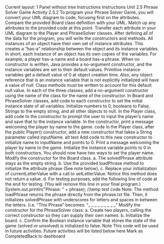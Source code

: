Current layout: 1 Panel without tree
Instructions
Instructions
Unit 2.5
Phrase Solver Game
Activity 2.5.2
To program your Phrase Solver Game, you will convert your UML diagram to code, focusing first on the attributes.
Compare the provided Board class definition with your UML. Match up any attributes to the provided code at this point.
Transfer each attribute in your UML diagram to the Player and PhraseSolver classes. After defining all of the data for the program, you will write the constructors and methods.
All instances of an object have their own set of instance attributes. This creates a “has-a” relationship between the object and its instance variables. In short, each instance of an object has its own copies of the variables. For example, a player has-a name and a board has-a phrase.
When no constructor is written, Java provides a no-argument constructor, and the instance variables are set to their default values.
Primitive instance variables get a default value of 0 at object creation time.
Also, any object reference that is an instance variable that is not explicitly initialized will have a value of null. Class methods must be written to account for this default null value.
In each of the three classes, add a no-argument constructor using the name of the class for the name of the constructor.
In Board and PhraseSolver classes, add code to each constructor to set the initial instance state of all variables.
Initialize numbers to 0, booleans to False, Strings to the empty string, and all other objects to null.
In the Player class, add code to the constructor to prompt the user to input the player’s name and save that to the instance variable. In the constructor, print a message welcoming the player by name to the game.
code
In the Player class, after the public Player() constructor, add a new constructor that takes a String parameter called inputName.
alt text
Add code to this new constructor to initialize name to inputName and points to 0. Print a message welcoming the player by name to the game.
Initialize the instance variable points to 0 in both constructors.
You should now have two ways to set the player name.
Modify the constructor for the Board class.
a. The solvedPhrase attribute stays as the empty string.
b. Use the provided loadPhrase method to initialize the attribute phrase (See note below).
c. Replace your initialization of currentLetterValue with a call to setLetterValue. Notice this method does not return a value.
d. For testing purposes, add the following line of code at the end for testing. (You will remove this line in your final program.)
System.out.println("Phrase: " + phrase); //temp test code
Note: The method loadPhrase returns the phrase directly from the phrase.txt file. Then, it initializes solvedPhrase with underscores for letters and spaces in between the letters. (i.e. “This Phrase” becomes:
“_ _ _ _    _ _ _ _ _”
Modify the constructor for the PhraseSolver class:
a. Create two players, calling the correct constructor so they can supply their own names.
b. Initialize the board.
c. Confirm the Boolean instance variable that stores the state of the game (solved or unsolved) is initialized to false.
Note
This code will be used in future activities.
Future activities will be listed below here
Mark as CompletedBack to dashboard